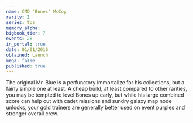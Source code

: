 ```yaml
---
name: CMO 'Bones' McCoy
rarity: 1
series: tos
memory_alpha:
bigbook_tier: 7
events: 28
in_portal: true
date: 01/01/2016
obtained: Launch
mega: false
published: true
---
```


The original Mr. Blue is a perfunctory immortalize for his collections, but a fairly simple one at least. A cheap build, at least compared to other rarities, you may be tempted to level Bones up early, but while his large combined score can help out with cadet missions and sundry galaxy map node unlocks, your gold trainers are generally better used on event purples and stronger overall crew.
